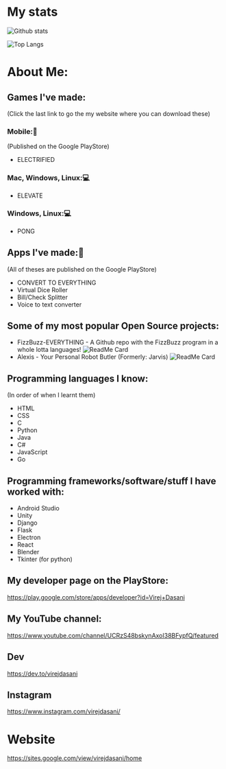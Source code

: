 # My stats
![Github stats](https://github-readme-stats.vercel.app/api?username=virejdasani&count_private=true&show_icons=true&theme=radical)
<!--Hiding languages not written by me (They are auto generated in unity or contributed by someone else) -->
![Top Langs](https://github-readme-stats.vercel.app/api/top-langs/?username=virejdasani&langs_count=6&hide=Mathematica,ShaderLab,GLSL,HLSL&theme=radical&exclude_repo=Planet-Portal,OverheatingChaosGame,FizzBuzz-EVERYTHING)


# About Me:

## Games I've made:
(Click the last link to go the my website where you can download these)

### Mobile:📱
(Published on the Google PlayStore)
- ELECTRIFIED

### Mac, Windows, Linux:💻
- ELEVATE

### Windows, Linux:💻
- PONG


## Apps I've made:📱
(All of theses are published on the Google PlayStore)

- CONVERT TO EVERYTHING
- Virtual Dice Roller
- Bill/Check Splitter
- Voice to text converter


## Some of my most popular Open Source projects:
- FizzBuzz-EVERYTHING - A Github repo with the FizzBuzz program in a whole lotta languages!
![ReadMe Card](https://github-readme-stats.vercel.app/api/pin/?username=virejdasani&repo=FizzBuzz-EVERYTHING)
- Alexis - Your Personal Robot Butler (Formerly: Jarvis) 
![ReadMe Card](https://github-readme-stats.vercel.app/api/pin/?username=virejdasani&repo=alexis)



## Programming languages I know:
(In order of when I learnt them)

- HTML
- CSS
- C
- Python
- Java
- C#
- JavaScript
- Go


## Programming frameworks/software/stuff I have worked with:
- Android Studio
- Unity
- Django
- Flask
- Electron
- React
- Blender
- Tkinter (for python)


## My developer page on the PlayStore:
https://play.google.com/store/apps/developer?id=Virej+Dasani


## My YouTube channel:
https://www.youtube.com/channel/UCRzS48bskynAxoI38BFypfQ/featured

## Dev
https://dev.to/virejdasani

## Instagram
https://www.instagram.com/virejdasani/

# Website
https://sites.google.com/view/virejdasani/home
<!--
**virejdasani/virejdasani** is a ✨ _special_ ✨ repository because its `README.md` (this file) appears on your GitHub profile.

Here are some ideas to get you started:

- 🔭 I’m currently working on ...
- 🌱 I’m currently learning ...
- 👯 I’m looking to collaborate on ...
- 🤔 I’m looking for help with ...
- 💬 Ask me about ...
- 📫 How to reach me: ...
- 😄 Pronouns: ...
- ⚡ Fun fact: ...
-->
